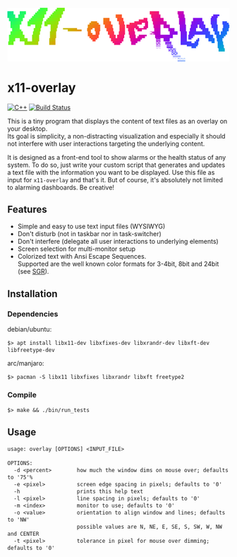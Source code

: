 [![logo](./docs/logo.png)](#)

# x11-overlay

[![C++](https://img.shields.io/badge/C++-Solutions-blue.svg?logo=c%2B%2B)](#)
[![Build Status](https://img.shields.io/github/workflow/status/ftorkler/x11-overlay/CI%20Build?logo=github)](#)

This is a tiny program that displays the content of text files as an overlay on your desktop.  
Its goal is simplicity, a non-distracting visualization and especially it should not interfere with user interactions targeting the underlying content.

It is designed as a front-end tool to show alarms or the health status of any system. To do so, just write your custom script that generates and updates a text file with the information you want to be displayed. Use this file as input for `x11-overlay` and that's it.
But of course, it's absolutely not limited to alarming dashboards. Be creative! 

## Features

* Simple and easy to use text input files (WYSIWYG)
* Don't disturb (not in taskbar nor in task-switcher)
* Don't interfere (delegate all user interactions to underlying elements)
* Screen selection for multi-monitor setup
* Colorized text with Ansi Escape Sequences.  
Supported are the well known color formats for 3-4bit, 8bit and 24bit (see [SGR](https://en.wikipedia.org/wiki/ANSI_escape_code#SGR_(Select_Graphic_Rendition)_parameters "Select_Graphic_Rendition")).

## Installation

### Dependencies

debian/ubuntu:

```
$> apt install libx11-dev libxfixes-dev libxrandr-dev libxft-dev libfreetype-dev
```

arc/manjaro:

```
$> pacman -S libx11 libxfixes libxrandr libxft freetype2
```

### Compile

```
$> make && ./bin/run_tests
```

## Usage

```
usage: overlay [OPTIONS] <INPUT_FILE>

OPTIONS:
  -d <percent>        how much the window dims on mouse over; defaults to '75'%
  -e <pixel>          screen edge spacing in pixels; defaults to '0'
  -h                  prints this help text
  -l <pixel>          line spacing in pixels; defaults to '0'
  -m <index>          monitor to use; defaults to '0'
  -o <value>          orientation to align window and lines; defaults to 'NW'
                      possible values are N, NE, E, SE, S, SW, W, NW and CENTER
  -t <pixel>          tolerance in pixel for mouse over dimming; defaults to '0'
```